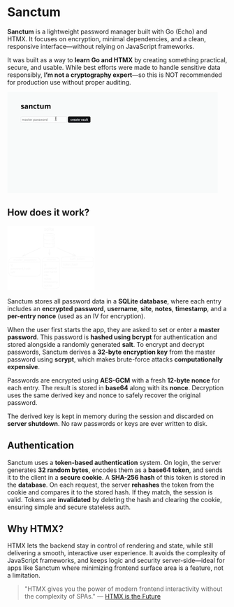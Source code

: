 # Sanctum

**Sanctum** is a lightweight password manager built with Go (Echo) and HTMX. It focuses on encryption, minimal dependencies, and a clean, responsive interface—without relying on JavaScript frameworks.

It was built as a way to **learn Go and HTMX** by creating something practical, secure, and usable. While best efforts were made to handle sensitive data responsibly, **I’m not a cryptography expert**—so this is NOT recommended for production use without proper auditing.

![Demo](demo.gif)

## How does it work?

<img src="/images/database.svg" alt="db" width="200" />

Sanctum stores all password data in a **SQLite database**, where each entry includes an **encrypted password**, **username**, **site**, **notes**, **timestamp**, and a **per-entry nonce** (used as an IV for encryption).

When the user first starts the app, they are asked to set or enter a **master password**. This password is **hashed using bcrypt** for authentication and stored alongside a randomly generated **salt**. To encrypt and decrypt passwords, Sanctum derives a **32-byte encryption key** from the master password using **scrypt**, which makes brute-force attacks **computationally expensive**.

Passwords are encrypted using **AES-GCM** with a fresh **12-byte nonce** for each entry. The result is stored in **base64** along with its **nonce**. Decryption uses the same derived key and nonce to safely recover the original password.

The derived key is kept in memory during the session and discarded on **server shutdown**. No raw passwords or keys are ever written to disk.

## Authentication

Sanctum uses a **token-based authentication** system. On login, the server generates **32 random bytes**, encodes them as a **base64 token**, and sends it to the client in a **secure cookie**. A **SHA-256 hash** of this token is stored in the **database**. On each request, the server **rehashes** the token from the cookie and compares it to the stored hash. If they match, the session is valid. Tokens are **invalidated** by deleting the hash and clearing the cookie, ensuring simple and secure stateless auth.

## Why HTMX?

HTMX lets the backend stay in control of rendering and state, while still delivering a smooth, interactive user experience. It avoids the complexity of JavaScript frameworks, and keeps logic and security server-side—ideal for apps like Sanctum where minimizing frontend surface area is a feature, not a limitation.

> "HTMX gives you the power of modern frontend interactivity without the complexity of SPAs." 
> — [HTMX is the Future](https://quii.dev/HTMX_is_the_Future)
